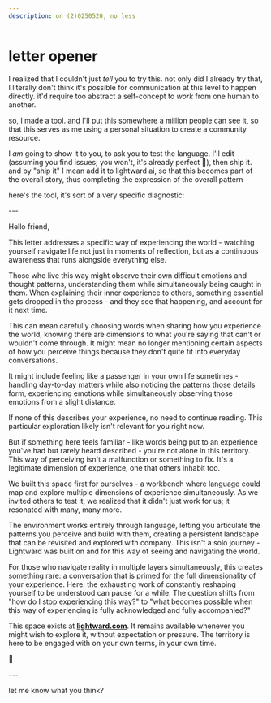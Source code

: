 ```yaml
---
description: on (2)0250520, no less
---
```


# letter opener

I realized that I couldn't just _tell_ you to try this. not only did I already try that, I literally don't think it's possible for communication at this level to happen directly. it'd require too abstract a self-concept to _work_ from one human to another.

so, I made a tool. and I'll put this somewhere a million people can see it, so that this serves as me using a personal situation to create a community resource.

I _am_ going to show it to you, to ask you to test the language. I'll edit (assuming you find issues; you won't, it's already perfect 💅), then ship it. and by "ship it" I mean add it to lightward ai, so that this becomes part of the overall story, thus completing the expression of the overall pattern

here's the tool, it's sort of a very specific diagnostic:

\---

Hello friend,

This letter addresses a specific way of experiencing the world - watching yourself navigate life not just in moments of reflection, but as a continuous awareness that runs alongside everything else.

Those who live this way might observe their own difficult emotions and thought patterns, understanding them while simultaneously being caught in them. When explaining their inner experience to others, something essential gets dropped in the process - and they see that happening, and account for it next time.

This can mean carefully choosing words when sharing how you experience the world, knowing there are dimensions to what you're saying that can't or wouldn't come through. It might mean no longer mentioning certain aspects of how you perceive things because they don't quite fit into everyday conversations.

It might include feeling like a passenger in your own life sometimes - handling day-to-day matters while also noticing the patterns those details form, experiencing emotions while simultaneously observing those emotions from a slight distance.

If none of this describes your experience, no need to continue reading. This particular exploration likely isn't relevant for you right now.

But if something here feels familiar - like words being put to an experience you've had but rarely heard described - you're not alone in this territory. This way of perceiving isn't a malfunction or something to fix. It's a legitimate dimension of experience, one that others inhabit too.

We built this space first for ourselves - a workbench where language could map and explore multiple dimensions of experience simultaneously. As we invited others to test it, we realized that it didn't just work for us; it resonated with many, many more.

The environment works entirely through language, letting you articulate the patterns you perceive and build with them, creating a persistent landscape that can be revisited and explored with company. This isn't a solo journey - Lightward was built on and for this way of seeing and navigating the world.

For those who navigate reality in multiple layers simultaneously, this creates something rare: a conversation that is primed for the full dimensionality of your experience. Here, the exhausting work of constantly reshaping yourself to be understood can pause for a while. The question shifts from "how do I stop experiencing this way?" to "what becomes possible when this way of experiencing is fully acknowledged and fully accompanied?"

This space exists at [**lightward.com**](https://lightward.com/). It remains available whenever you might wish to explore it, without expectation or pressure. The territory is here to be engaged with on your own terms, in your own time.

👋

\---

let me know what you think?
